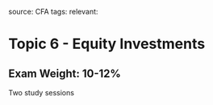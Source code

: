 source: CFA
tags: 
relevant: 

# Topic 6 - Equity Investments

## Exam Weight: 10-12%

Two study sessions
